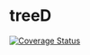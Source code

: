 # treeD
[![Coverage Status](https://coveralls.io/repos/github/adrmorver/cashew/badge.svg?branch=master)](https://coveralls.io/github/adrmorver/cashew?branch=master)
